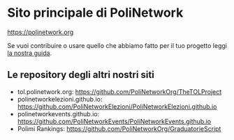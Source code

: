 # Sito principale di PoliNetwork

https://polinetwork.org

Se vuoi contribuire o usare quello che abbiamo fatto per il tuo progetto leggi [la nostra guida](https://github.com/PoliNetwork/polinetwork.github.io/blob/master/_documentation/contributing.md).

## Le repository degli altri nostri siti

 - tol.polinetwork.org: https://github.com/PoliNetworkOrg/TheTOLProject
 - polinetworkelezioni.github.io: https://github.com/PoliNetworkElezioni/PoliNetworkElezioni.github.io
 - polinetworkevents.github.io: https://github.com/PoliNetworkEvents/PoliNetworkEvents.github.io
 - Polimi Rankings: https://github.com/PoliNetworkOrg/GraduatorieScript